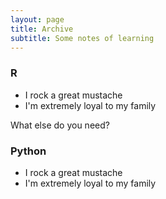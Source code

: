```yaml
---
layout: page
title: Archive
subtitle: Some notes of learning
---
```


### R

- I rock a great mustache
- I'm extremely loyal to my family

What else do you need?

### Python

- I rock a great mustache
- I'm extremely loyal to my family